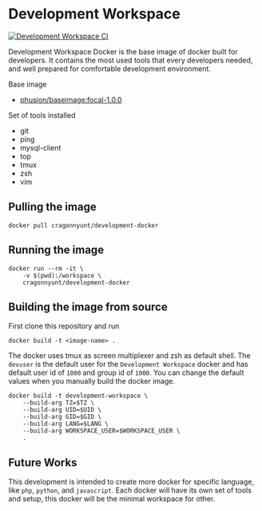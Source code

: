 # Development Workspace

[![Development Workspace CI](https://github.com/cragonnyunt/development-workspace/actions/workflows/main.yml/badge.svg?branch=main)](https://github.com/cragonnyunt/development-workspace/actions/workflows/main.yml)

Development Workspace Docker is the base image of docker built for developers. It contains the most used tools that every developers needed, and well prepared for comfortable development environment.

Base image
- [phusion/baseimage:focal-1.0.0](https://hub.docker.com/r/phusion/baseimage)

Set of tools installed
- git
- ping
- mysql-client
- top
- tmux
- zsh
- vim

## Pulling the image

```
docker pull cragonnyunt/development-docker
```

## Running the image

```
docker run --rm -it \
    -v $(pwd):/workspace \
    cragonnyunt/development-docker
```

## Building the image from source

First clone this repository and run
```
docker build -t <image-name> .
```

The docker uses tmux as screen multiplexer and zsh as default shell. The `devuser` is the default user for the `Development Workspace` docker and has default user id of `1000` and group id of `1000`. You can change the default values when you manually build the docker image.

```
docker build -t development-workspace \
    --build-arg TZ=$TZ \
    --build-arg UID=$UID \
    --build-arg GID=$GID \
    --build-arg LANG=$LANG \
    --build-arg WORKSPACE_USER=$WORKSPACE_USER \
    .
```

## Future Works

This development is intended to create more docker for specific language, like `php`, `python`, and `javascript`. Each docker will have its own set of tools and setup, this docker will be the minimal workspace for other.
